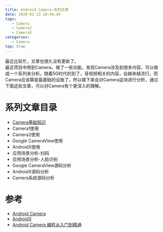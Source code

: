 ```yaml
---
title: Android Camera-系列文章
date: 2020-01-13 10:44:49
tags:
   - Camera
   - Camera2
   - CameraX
categories:
   - Camera
top: true
---
```

最近比较忙，文章也很久没有更新了。   
最近项目中用到Camera，做了一些功能，发现Camera涉及到很多内容，可以做成一个系列来分析。随着5G时代的到了，音视频相关的内容，会越来越流行，而Camera应该算是最基础的设施了，所以接下来会对Camera这块进行分析，通过下面这些文章，可以对Camera有个更深入的理解。
<!-- more -->
# 系列文章目录
* [Camera基础知识](/2020/01/13/AndroidCamera-Basic/)
* Camera1使用
* Camera2使用
* Google CameraView使用
* AndroidX使用
* 应用场景分析-扫码
* 应用场景分析-人脸识别
* Google CameraView源码分析
* AndroidX源码分析
* Camera系统源码分析

# 参考
* [Android Camera](https://source.android.com/devices/camera)
* [AndroidX](https://developer.android.com/jetpack/androidx)
* [Android Camera 编程从入门到精通](https://www.jianshu.com/p/f63f296a920b)

